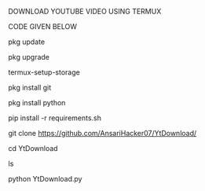 DOWNLOAD YOUTUBE VIDEO USING TERMUX

CODE GIVEN BELOW

pkg update

pkg upgrade

termux-setup-storage

pkg install git

pkg install python

pip install -r requirements.sh

git clone https://github.com/AnsariHacker07/YtDownload/

cd YtDownload

ls

python YtDownload.py
